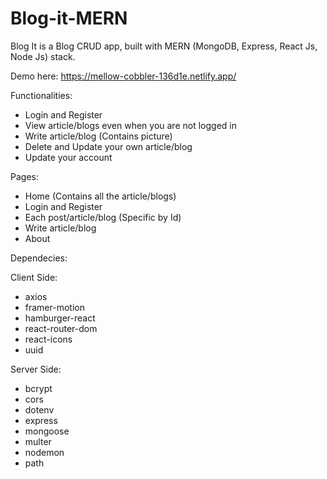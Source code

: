 # Blog-it-MERN
Blog It is a Blog CRUD app, built with MERN (MongoDB, Express, React Js, Node Js) stack.

Demo here: https://mellow-cobbler-136d1e.netlify.app/

Functionalities:
  - Login and Register
  - View article/blogs even when you are not logged in
  - Write article/blog (Contains picture)
  - Delete and Update your own article/blog
  - Update your account
  
Pages:
  - Home (Contains all the article/blogs)
  - Login and Register
  - Each post/article/blog (Specific by Id)
  - Write article/blog
  - About
  
Dependecies:

Client Side:
  - axios
  - framer-motion
  - hamburger-react
  - react-router-dom
  - react-icons
  - uuid
  
Server Side: 
  - bcrypt
  - cors
  - dotenv
  - express
  - mongoose
  - multer
  - nodemon
  - path
